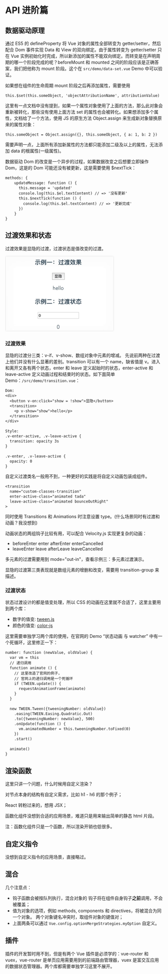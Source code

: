 # API 进阶篇

## 数据驱动原理

通过 ES5 的 defineProperty 将 Vue 对象的属性全部转变为 getter/setter，然后配合 Dom 事件实现 Data 和 View 的双向绑定。由于属性转变为 getter/setter 只在 Vue 实例初始化时完成，所以新添加的属性不能双向绑定。而转变是在声明周期的哪一个阶段完成的呢？beforeMount 和 mounted 之间的阶段应该是正确答案，我们把他称为 mount  阶段。这个在 `src/demo/data-set.vue` Demo 中可以验证。 

如果想在组件的生命周期 mount 阶段之后再添加属性，需要使用 

    this.$set(this.someObject, 'objectAttributionName', attributionValue)

这里有一点文档中没有提到，如果一个属性对象使用了上面的方法，那么此对象会重新被转化，那些没有使用上面方法 set 的属性也会被转化。如果想添加多个属性，文档给了一个方法，使用 JS 的原生方法 Object.assign 来生成新对象替换原来的属性对象：

    this.someObject = Object.assign({}, this.someObject, { a: 1, b: 2 })

需要声明一点，上面所有添加新属性的方法都只能添加二级及以上的属性，无法添加 data 的根属性(一级属性)。

数据驱动 Dom 的改变是一个异步的过程，如果数据改变之后想要立即操作 Dom，这是的 Dom 可能还没有被更新，这是需要使用 $nextTick：

    methods: {
        updateMessage: function () {
          this.message = 'updated'
          console.log(this.$el.textContent) // => '没有更新'
          this.$nextTick(function () {
            console.log(this.$el.textContent) // => '更新完成'
          })
        }
    }

## 过渡效果和状态

过渡效果是显隐的过渡，过渡状态是值改变的过渡。

![transition.gif](./img/transition.gif)

### 过渡效果

显隐的过渡分三类：v-if、v-show、数组对象中元素的增减。
先说前两种在过渡上他们并没有什么显著的差别。transition 可以有一个 name，缺省值是 v。进入和离开又各有两个状态，enter 和 leave 定义起始时的状态，enter-active 和 leave-active 定义动画过程和结束时的状态。如下面简单 Demo：`/src/demo/transition.vue`：

    Dom:
    <div>
      <button v-on:click="show = !show">显隐</button>
      <transition>
        <p v-show="show">hello</p>
      </transition>
    </div>
    
    Style:
    .v-enter-active, .v-leave-active {
      transition: opacity 3s
    }
  
    .v-enter, .v-leave-active {
      opacity: 0
    }

自定义过渡类名一般用不到，一种更好的实践是将自定义动画包装成组件。

    <transition
      name="custom-classes-transition"
      enter-active-class="animated tada"
      leave-active-class="animated bounceOutRight"
    >

同时使用 Transitions 和 Animations 时注意设置 type。(什么场景同时有过渡和动画？我没想到)

动画状态的两组钩子比较有用，可以配合 Velocity.js 实现更复杂的动画：

- beforeEnter enter afterEnter enterCancelled
- leaveEnter leave afterLeave leaveCancelled

多元素的过渡需要用到 mode="out-in"，查看示例三：多元素过渡演示。

显隐的过渡第三类表现就是数组元素的增删和改变，需要用 transition-group 来描述。

### 过渡状态

状态过渡设计的都是值变处理，所以 CSS 的动画在这里就不合适了，这里主要用到两个库：

- 数字的值变: [tween.js](https://github.com/tweenjs/tween.js)
- 颜色的值变: [color-js](https://github.com/brehaut/color-js)
 
这里需要单独学习两个库的使用，在官网的 Demo “状态动画 与 watcher” 中有一个死循环，这里修正一下：

    number: function (newValue, oldValue) {
      var vm = this
      // 递归调用
      function animate () {
        // 这里改造了官网的例子，
        // 官网上的递归调用是一个死循环
        if (TWEEN.update()) {
          requestAnimationFrame(animate)
        }
      }

      new TWEEN.Tween({tweeningNumber: oldValue})
        .easing(TWEEN.Easing.Quadratic.Out)
        .to({tweeningNumber: newValue}, 500)
        .onUpdate(function () {
          vm.animatedNumber = this.tweeningNumber.toFixed(0)
        })
        .start()

      animate()
    }

## 渲染函数

这里只讲一个问题，什么时候用自定义渲染？

对节点本身的结构有自定义需求，比如 h1 - h6 的那个例子；

React 转粉过来的，想用 JSX；

函数化组件没想到合适的应用场景，难道只是用来输出简单的静态 html 片段。

注：函数化组件只是一个函数，所以渲染开销也低很多。 

## 自定义指令

没想到自定义指令的应用场景，直接略过。

## 混合

几个注意点：

- 钩子函数会被按队列执行，混合对象的 钩子将在组件自身钩子**之前**调用，不会被覆盖；
- 值为对象的选项，例如 methods, components 和 directives，将被混合为同一个对象。 两个对象键名冲突时，取组件对象的键值对；
- 上面两条可以通过 `Vue.config.optionMergeStrategies.myOption` 自定义。

## 插件

插件的开发暂时用不到，但是有两个 Vue 插件是必须学的：vue-router 和 vuex，vue-router 是单页应用需要用到的前端路由管理器，vuex 是富交互应用的数据状态管理器。两个库都需要单独学习这里不展开。